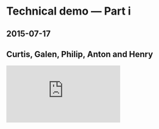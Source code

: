<div class="post">

# Technical demo — Part i

<h2 class="sub">2015-07-17</h2>
<h2 class="sub">Curtis, Galen, Philip, Anton and Henry</h2>

<iframe src="https://player.vimeo.com/video/133395510?color=fff&title=0&byline=0&portrait=0" frameborder="0" webkitallowfullscreen="" mozallowfullscreen="" allowfullscreen=""></iframe>

</div>